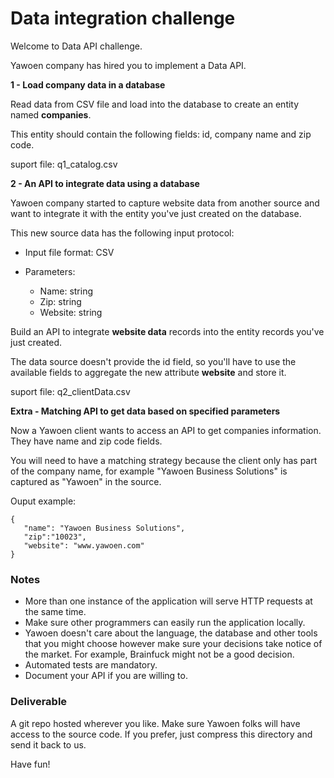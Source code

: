 # Data integration challenge


Welcome to Data API challenge.

Yawoen company has hired you to implement a Data API. 


**1 - Load company data in a database**

Read data from CSV file and load into the database to create an entity named **companies**.

This entity should contain the following fields: id, company name and zip code. 

suport file: q1_catalog.csv


**2 - An API to integrate data using a database**

Yawoen company started to capture website data from another source and want to integrate it with the entity you've just created on the database.

This new source data has the following input protocol:

- Input file format: CSV

- Parameters:

    - Name: string
    - Zip: string 
    - Website: string

Build an API to integrate **website data** records into the entity records you've just created.

The data source doesn't provide the id field, so you'll have to use the available fields to aggregate the new attribute **website** and store it.

suport file: q2_clientData.csv


**Extra - Matching API to get data based on specified parameters**

Now a Yawoen client wants to access an API to get companies information. They have name and zip code fields.

You will need to have a matching strategy because the client only has part of the company name, for example "Yawoen Business Solutions" is captured as "Yawoen" in the source.

Ouput example: 
 ```
 {
 	"name": "Yawoen Business Solutions",
 	"zip":"10023",
 	"website": "www.yawoen.com"
 }
 ```

### Notes


- More than one instance of the application will serve HTTP requests at the same time.
- Make sure other programmers can easily run the application locally.
- Yawoen doesn't care about the language, the database and other tools that you might choose however make sure your decisions take notice of the market. For example, Brainfuck might not be a good decision.
- Automated tests are mandatory.
- Document your API if you are willing to.


### Deliverable


A git repo hosted wherever you like.
Make sure Yawoen folks will have access to the source code.
If you prefer, just compress this directory and send it back to us.

Have fun!
